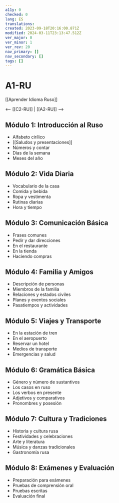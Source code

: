 ```yaml
---
a11y: 0
checked: 0
lang: ES
translations: 
created: 2023-09-18T20:16:00.871Z
modified: 2024-03-11T23:13:47.512Z
ver_major: 0
ver_minor: 1
ver_rev: 20
nav_primary: []
nav_secondary: []
tags: []
---
```

# A1-RU

[[Aprender Idioma Ruso]]

<-- [[C2-RU]] | [[A2-RU]] -->

## Módulo 1: Introducción al Ruso

- Alfabeto cirílico
- [[Saludos y presentaciones]]
- Números y contar
- Días de la semana
- Meses del año

## Módulo 2: Vida Diaria

- Vocabulario de la casa
- Comida y bebida
- Ropa y vestimenta
- Rutinas diarias
- Hora y tiempo

## Módulo 3: Comunicación Básica

- Frases comunes
- Pedir y dar direcciones
- En el restaurante
- En la tienda
- Haciendo compras

## Módulo 4: Familia y Amigos

- Descripción de personas
- Miembros de la familia
- Relaciones y estados civiles
- Planes y eventos sociales
- Pasatiempos y actividades

## Módulo 5: Viajes y Transporte

- En la estación de tren
- En el aeropuerto
- Reservar un hotel
- Medios de transporte
- Emergencias y salud

## Módulo 6: Gramática Básica

- Género y número de sustantivos
- Los casos en ruso
- Los verbos en presente
- Adjetivos y comparativos
- Pronombres y posesión

## Módulo 7: Cultura y Tradiciones

- Historia y cultura rusa
- Festividades y celebraciones
- Arte y literatura
- Música y danzas tradicionales
- Gastronomía rusa

## Módulo 8: Exámenes y Evaluación

- Preparación para exámenes
- Pruebas de comprensión oral
- Pruebas escritas
- Evaluación final

